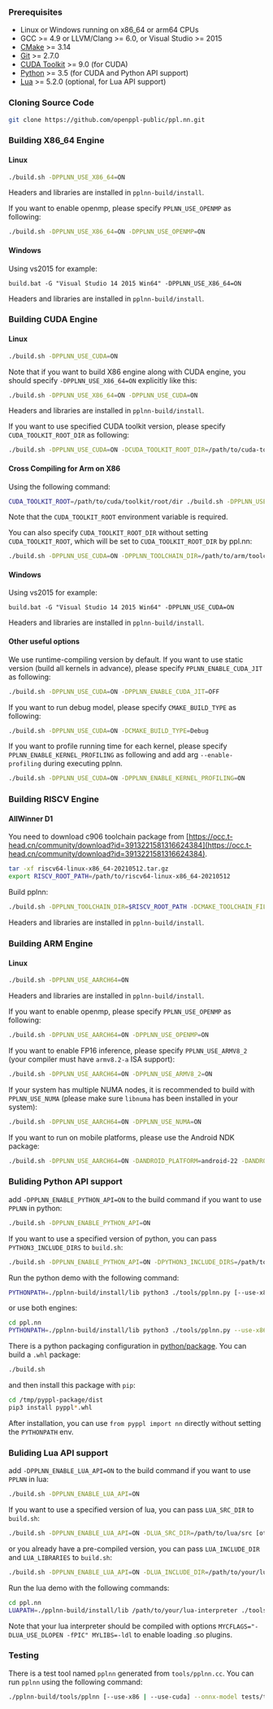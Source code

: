 ### Prerequisites

* Linux or Windows running on x86_64 or arm64 CPUs
* GCC >= 4.9 or LLVM/Clang >= 6.0, or Visual Studio >= 2015
* [CMake](https://cmake.org/download/) >= 3.14
* [Git](https://git-scm.com/downloads) >= 2.7.0
* [CUDA Toolkit](https://developer.nvidia.com/cuda-toolkit-archive) >= 9.0 (for CUDA)
* [Python](https://www.python.org/downloads/) >= 3.5 (for CUDA and Python API support)
* [Lua](https://www.lua.org/download.html) >= 5.2.0 (optional, for Lua API support)

### Cloning Source Code

```bash
git clone https://github.com/openppl-public/ppl.nn.git
```

### Building X86_64 Engine

#### Linux

```bash
./build.sh -DPPLNN_USE_X86_64=ON
```

Headers and libraries are installed in `pplnn-build/install`.

If you want to enable openmp, please specify `PPLNN_USE_OPENMP` as following:

```bash
./build.sh -DPPLNN_USE_X86_64=ON -DPPLNN_USE_OPENMP=ON
```

#### Windows

Using vs2015 for example:

```
build.bat -G "Visual Studio 14 2015 Win64" -DPPLNN_USE_X86_64=ON
```

Headers and libraries are installed in `pplnn-build/install`.

### Building CUDA Engine

#### Linux

```bash
./build.sh -DPPLNN_USE_CUDA=ON
```

Note that if you want to build X86 engine along with CUDA engine, you should specify `-DPPLNN_USE_X86_64=ON` explicitly like this:

```bash
./build.sh -DPPLNN_USE_X86_64=ON -DPPLNN_USE_CUDA=ON
```

Headers and libraries are installed in `pplnn-build/install`.

If you want to use specified CUDA toolkit version, please specify `CUDA_TOOLKIT_ROOT_DIR` as following:

```bash
./build.sh -DPPLNN_USE_CUDA=ON -DCUDA_TOOLKIT_ROOT_DIR=/path/to/cuda-toolkit-root-dir
```

#### Cross Compiling for Arm on X86

Using the following command:

```bash
CUDA_TOOLKIT_ROOT=/path/to/cuda/toolkit/root/dir ./build.sh -DPPLNN_USE_CUDA=ON -DPPLNN_TOOLCHAIN_DIR=/path/to/arm/toolchain/dir -DCMAKE_TOOLCHAIN_FILE=cmake/toolchains/aarch64-linux-gnu.cmake
```

Note that the `CUDA_TOOLKIT_ROOT` environment variable is required.

You can also specify `CUDA_TOOLKIT_ROOT_DIR` without setting `CUDA_TOOLKIT_ROOT`, which will be set to `CUDA_TOOLKIT_ROOT_DIR` by ppl.nn:

```bash
./build.sh -DPPLNN_USE_CUDA=ON -DPPLNN_TOOLCHAIN_DIR=/path/to/arm/toolchain/dir -DCMAKE_TOOLCHAIN_FILE=cmake/toolchains/aarch64-linux-gnu.cmake -DCUDA_TOOLKIT_ROOT_DIR=/path/to/cuda/toolkit/root/dir
```

#### Windows

Using vs2015 for example:

```
build.bat -G "Visual Studio 14 2015 Win64" -DPPLNN_USE_CUDA=ON
```

Headers and libraries are installed in `pplnn-build/install`.

#### Other useful options

We use runtime-compiling version by default. If you want to use static version (build all kernels in advance), please specify `PPLNN_ENABLE_CUDA_JIT` as following:

```bash
./build.sh -DPPLNN_USE_CUDA=ON -DPPLNN_ENABLE_CUDA_JIT=OFF
```

If you want to run debug model, please specify `CMAKE_BUILD_TYPE` as following:

```bash
./build.sh -DPPLNN_USE_CUDA=ON -DCMAKE_BUILD_TYPE=Debug
```

If you want to profile running time for each kernel, please specify `PPLNN_ENABLE_KERNEL_PROFILING` as following and add arg `--enable-profiling` during executing pplnn.

```bash
./build.sh -DPPLNN_USE_CUDA=ON -DPPLNN_ENABLE_KERNEL_PROFILING=ON
```

### Building RISCV Engine

#### AllWinner D1

You need to download c906 toolchain package from [https://occ.t-head.cn/community/download?id=3913221581316624384](https://occ.t-head.cn/community/download?id=3913221581316624384).
``` bash
tar -xf riscv64-linux-x86_64-20210512.tar.gz
export RISCV_ROOT_PATH=/path/to/riscv64-linux-x86_64-20210512
```

Build pplnn:
```bash
./build.sh -DPPLNN_TOOLCHAIN_DIR=$RISCV_ROOT_PATH -DCMAKE_TOOLCHAIN_FILE=cmake/toolchains/riscv64-linux-gnu.cmake -DPPLNN_USE_RISCV64=ON -DPPLNN_ENABLE_KERNEL_PROFILING=ON -DPPLNN_ENABLE_PYTHON_API=OFF -DPPLNN_ENABLE_LUA_API=OFF -DCMAKE_INSTALL_PREFIX=pplnn-build/install
```

Headers and libraries are installed in `pplnn-build/install`.

### Building ARM Engine

#### Linux

```bash
./build.sh -DPPLNN_USE_AARCH64=ON
```

Headers and libraries are installed in `pplnn-build/install`.

If you want to enable openmp, please specify `PPLNN_USE_OPENMP` as following:

```bash
./build.sh -DPPLNN_USE_AARCH64=ON -DPPLNN_USE_OPENMP=ON
```

If you want to enable FP16 inference, please specify `PPLNN_USE_ARMV8_2` (your compiler must have `armv8.2-a` ISA support):

```bash
./build.sh -DPPLNN_USE_AARCH64=ON -DPPLNN_USE_ARMV8_2=ON
```

If your system has multiple NUMA nodes, it is recommended to build with `PPLNN_USE_NUMA` (please make sure `libnuma` has been installed in your system):

```bash
./build.sh -DPPLNN_USE_AARCH64=ON -DPPLNN_USE_NUMA=ON
```

If you want to run on mobile platforms, please use the Android NDK package:

```bash
./build.sh -DPPLNN_USE_AARCH64=ON -DANDROID_PLATFORM=android-22 -DANDROID_ABI=arm64-v8a -DANDROID_ARM_NEON=ON -DCMAKE_TOOLCHAIN_FILE=<path_to_android_ndk_package>/android-ndk-r22b/build/cmake/android.toolchain.cmake
```

### Buliding Python API support

add `-DPPLNN_ENABLE_PYTHON_API=ON` to the build command if you want to use `PPLNN` in python:

```bash
./build.sh -DPPLNN_ENABLE_PYTHON_API=ON
```

If you want to use a specified version of python, you can pass `PYTHON3_INCLUDE_DIRS` to `build.sh`:

```bash
./build.sh -DPPLNN_ENABLE_PYTHON_API=ON -DPYTHON3_INCLUDE_DIRS=/path/to/your/python/include/dir [other options]
```

Run the python demo with the following command:

```bash
PYTHONPATH=./pplnn-build/install/lib python3 ./tools/pplnn.py [--use-x86 | --use-cuda] --onnx-model tests/testdata/conv.onnx
```

or use both engines:

```bash
cd ppl.nn
PYTHONPATH=./pplnn-build/install/lib python3 ./tools/pplnn.py --use-x86 --use-cuda --onnx-model tests/testdata/conv.onnx
```

There is a python packaging configuration in [python/package](../../python/package). You can build a `.whl` package:

```bash
./build.sh
```

and then install this package with `pip`:

```bash
cd /tmp/pyppl-package/dist
pip3 install pyppl*.whl
```

After installation, you can use `from pyppl import nn` directly without setting the `PYTHONPATH` env.

### Buliding Lua API support

add `-DPPLNN_ENABLE_LUA_API=ON` to the build command if you want to use `PPLNN` in lua:

```bash
./build.sh -DPPLNN_ENABLE_LUA_API=ON
```

If you want to use a specified version of lua, you can pass `LUA_SRC_DIR` to `build.sh`:

```bash
./build.sh -DPPLNN_ENABLE_LUA_API=ON -DLUA_SRC_DIR=/path/to/lua/src [other options]
```

or you already have a pre-compiled version, you can pass `LUA_INCLUDE_DIR` and `LUA_LIBRARIES` to `build.sh`:

```bash
./build.sh -DPPLNN_ENABLE_LUA_API=ON -DLUA_INCLUDE_DIR=/path/to/your/lua/include/dir -DLUA_LIBRARIES=/path/to/your/lua/lib [other options]
```

Run the lua demo with the following commands:

```bash
cd ppl.nn
LUAPATH=./pplnn-build/install/lib /path/to/your/lua-interpreter ./tools/pplnn.lua
```

Note that your lua interpreter should be compiled with options `MYCFLAGS="-DLUA_USE_DLOPEN -fPIC" MYLIBS=-ldl` to enable loading .so plugins.

### Testing

There is a test tool named `pplnn` generated from `tools/pplnn.cc`. You can run `pplnn` using the following command:

```bash
./pplnn-build/tools/pplnn [--use-x86 | --use-cuda] --onnx-model tests/testdata/conv.onnx
```
